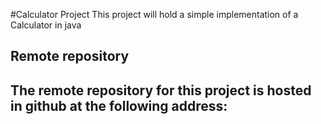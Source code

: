 #Calculator Project
This project will hold a simple implementation of a Calculator in java
## Remote repository
## The remote repository for this project is hosted in github at the following address: 
